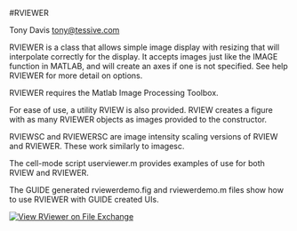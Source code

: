 #RVIEWER

Tony Davis
tony@tessive.com

RVIEWER is a class that allows simple image display with resizing that will interpolate correctly for the display.  It accepts images just like the IMAGE function in MATLAB, and will create an axes if one is not specified.  See help RVIEWER for more detail on options.

RVIEWER requires the Matlab Image Processing Toolbox.

For ease of use, a utility RVIEW is also provided.  RVIEW creates a figure with as many RVIEWER objects as images provided to the constructor.  

RVIEWSC and RVIEWERSC are image intensity scaling versions of RVIEW and RVIEWER.  These work similarly to imagesc.

The cell-mode script userviewer.m provides examples of use for both RVIEW and RVIEWER.  

The GUIDE generated rviewerdemo.fig and rviewerdemo.m files show how to use RVIEWER with GUIDE created UIs.

[![View RViewer on File Exchange](https://www.mathworks.com/matlabcentral/images/matlab-file-exchange.svg)](https://www.mathworks.com/matlabcentral/fileexchange/46051-rviewer)

